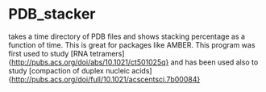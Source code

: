 # PDB_stacker
takes a time directory of PDB files and shows stacking percentage as a function of time.  This is great for packages like AMBER.  This program was first used to study [RNA tetramers]{http://pubs.acs.org/doi/abs/10.1021/ct501025q} and has been used also to study [compaction of duplex nucleic acids]{http://pubs.acs.org/doi/full/10.1021/acscentsci.7b00084}
